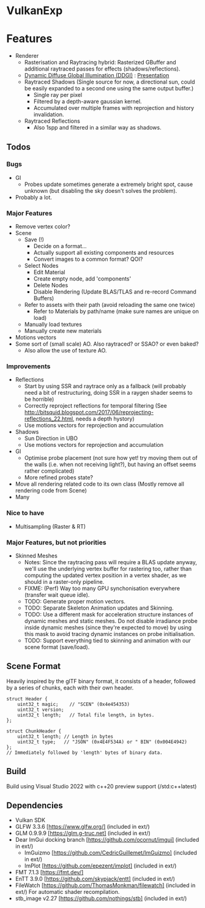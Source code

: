 # VulkanExp

# Features
  - Renderer
    - Rasterisation and Raytracing hybrid: Rasterized GBuffer and additional raytraced passes for effects (shadows/reflections). 
    - [Dynamic Diffuse Global Illumination (DDGI)](https://morgan3d.github.io/articles/2019-04-01-ddgi/) : [Presentation](https://www.gdcvault.com/play/1026182/)
    - Raytraced Shadows (Single source for now, a directional sun, could be easily expanded to a second one using the same output buffer.)
      - Single ray per pixel
      - Filtered by a depth-aware gaussian kernel.
      - Accumulated over multiple frames with reprojection and history invalidation.
    - Raytraced Reflections
      - Also 1spp and filtered in a similar way as shadows. 

## Todos

### Bugs
  - GI
    - Probes update sometimes generate a extremely bright spot, cause unknown (but disabling the sky doesn't solves the problem).
  - Probably a lot.

### Major Features
 - Remove vertex color?
 - Scene
   - Save (!)
     - Decide on a format...
     - Actually support all existing components and resources
     - Convert images to a common format? QOI?
   - Select Nodes
     - Edit Material
     - Create empty node, add 'components'
     - Delete Nodes
     - Disable Rendering (Update BLAS/TLAS and re-record Command Buffers)
   - Refer to assets with their path (avoid reloading the same one twice)
     - Refer to Materials by path/name (make sure names are unique on load)
   - Manually load textures
   - Manually create new materials
 - Motions vectors
 - Some sort of (small scale) AO. Also raytraced? or SSAO? or even baked? 
   - Also allow the use of texture AO.
 
### Improvements 
- Reflections
  - Start by using SSR and raytrace only as a fallback (will probably need a bit of restructuring, doing SSR in a raygen shader seems to be horrible)
  - Correctly reproject reflections for temporal filtering (See http://bitsquid.blogspot.com/2017/06/reprojecting-reflections_22.html, needs a depth hystory)
  - Use motions vectors for reprojection and accumulation
- Shadows
  - Sun Direction in UBO
  - Use motions vectors for reprojection and accumulation 
- GI
  - Optimise probe placement (not sure how yet! try moving them out of the walls (i.e. when not receiving light?), but having an offset seems rather complicated)
  - More refined probes state?
- Move all rendering related code to its own class (Mostly remove all rendering code from Scene)
- Many

### Nice to have
 - Multisampling (Raster & RT)

### Major Features, but not priorities
 - Skinned Meshes
   - Notes: Since the raytracing pass will require a BLAS update anyway, we'll use the underlying vertex buffer for rastering too, rather than computing the updated vertex position in a vertex shader, as we should in a raster-only pipeline.
   - FIXME: (Perf) Way too many GPU synchonisation everywhere (transfer wait queue idle).
   - TODO: Generate proper motion vectors.
   - TODO: Separate Skeleton Animation updates and Skinning.
   - TODO: Use a different mask for acceleration structure instances of dynamic meshes and static meshes. Do not disable irradiance probe inside dynamic meshes (since they're expected to move) by using this mask to avoid tracing dynamic instances on probe initialisation.
   - TODO: Support everything tied to skinning and animation with our scene format (save/load).

## Scene Format

Heavily inspired by the glTF binary format, it consists of a header, followed by a series of chunks, each with their own header.
```
struct Header {
    uint32_t magic;    // "SCEN" (0x4e454353)
    uint32_t version;
    uint32_t length;   // Total file length, in bytes.
};

struct ChunkHeader {
    uint32_t length; // Length in bytes
    uint32_t type;   // "JSON" (0x4E4F534A) or " BIN" (0x004E4942)
};
// Immediately followed by 'length' bytes of binary data.
```

## Build

Build using Visual Studio 2022 with c++20 preview support (/std:c++latest)

## Dependencies

 - Vulkan SDK
 - GLFW 3.3.6 [https://www.glfw.org/] (included in ext/)
 - GLM 0.9.9.9 [https://glm.g-truc.net] (included in ext/)
 - Dear ImGui docking branch [https://github.com/ocornut/imgui] (included in ext/)
   - ImGuizmo [https://github.com/CedricGuillemet/ImGuizmo] (included in ext/)
   - ImPlot [https://github.com/epezent/implot] (included in ext/)
 - FMT 7.1.3 [https://fmt.dev/]
 - EnTT 3.9.0 [https://github.com/skypjack/entt] (included in ext/)
 - FileWatch [https://github.com/ThomasMonkman/filewatch] (included in ext/) For automatic shader recompilation. 
 - stb_image v2.27 [https://github.com/nothings/stb] (included in ext/)
